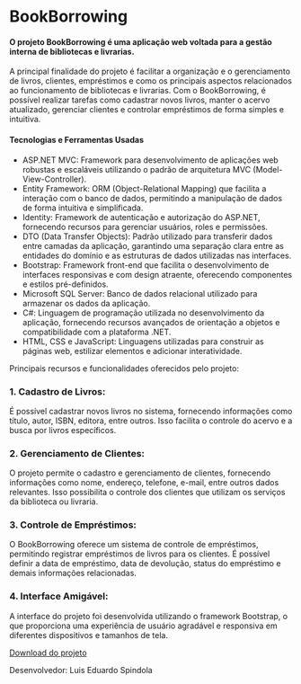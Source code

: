 <h1>BookBorrowing</h1>

<h4>O projeto BookBorrowing é uma aplicação web voltada para a gestão interna de bibliotecas e livrarias. </h4>

<p>A principal finalidade do projeto é facilitar a organização e o gerenciamento de livros, clientes, empréstimos e como os principais aspectos relacionados ao funcionamento de bibliotecas e livrarias. Com o BookBorrowing, é possível realizar tarefas como cadastrar novos livros, manter o acervo atualizado, gerenciar clientes e controlar empréstimos de forma simples e intuitiva.</p>

<h4>Tecnologias e Ferramentas Usadas</h4>
<ul>
  <li>ASP.NET MVC: Framework para desenvolvimento de aplicações web robustas e escaláveis utilizando o padrão de arquitetura MVC (Model-View-Controller).</li>
  <li>Entity Framework: ORM (Object-Relational Mapping) que facilita a interação com o banco de dados, permitindo a manipulação de dados de forma intuitiva e simplificada.</li>
  <li>Identity: Framework de autenticação e autorização do ASP.NET, fornecendo recursos para gerenciar usuários, roles e permissões.</li>
  <li>DTO (Data Transfer Objects): Padrão utilizado para transferir dados entre camadas da aplicação, garantindo uma separação clara entre as entidades do domínio e as estruturas de dados utilizadas nas interfaces.</li>
  <li>Bootstrap: Framework front-end que facilita o desenvolvimento de interfaces responsivas e com design atraente, oferecendo componentes e estilos pré-definidos.</li>
  <li>Microsoft SQL Server: Banco de dados relacional utilizado para armazenar os dados da aplicação.</li>
  <li>C#: Linguagem de programação utilizada no desenvolvimento da aplicação, fornecendo recursos avançados de orientação a objetos e compatibilidade com a plataforma .NET.</li>
  <li>HTML, CSS e JavaScript: Linguagens utilizadas para construir as páginas web, estilizar elementos e adicionar interatividade.</li>
</ul>

   Principais recursos e funcionalidades oferecidos pelo projeto:


<h3>1. Cadastro de Livros:</h3> É possível cadastrar novos livros no sistema, fornecendo informações como título, autor, ISBN, editora, entre outros. Isso facilita o controle do acervo e a busca por livros específicos.

<h3>2. Gerenciamento de Clientes:</h3> O projeto permite o cadastro e gerenciamento de clientes, fornecendo informações como nome, endereço, telefone, e-mail, entre outros dados relevantes. Isso possibilita o controle dos clientes que utilizam os serviços da biblioteca ou livraria.

<h3>3. Controle de Empréstimos:</h3> O BookBorrowing oferece um sistema de controle de empréstimos, permitindo registrar empréstimos de livros para os clientes. É possível definir a data de empréstimo, data de devolução, status do empréstimo e demais informações relacionadas.

<h3>4. Interface Amigável:</h3>  A interface do projeto foi desenvolvida utilizando o framework Bootstrap, o que proporciona uma experiência de usuário agradável e responsiva em diferentes dispositivos e tamanhos de tela.<br>

[Download do projeto]([https://github.com/seu-usuario/seu-repositorio](https://github.com/LuisEduardoSpindola/BookBorrowing.git)https://github.com/LuisEduardoSpindola/BookBorrowing.git)


<p>Desenvolvedor: Luis Eduardo Spindola</p>
